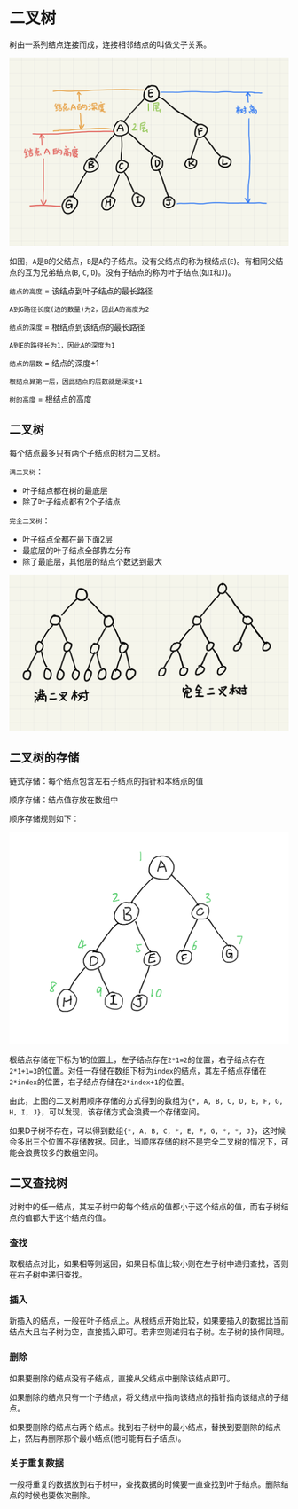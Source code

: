 # 二叉树

树由一系列结点连接而成，连接相邻结点的叫做父子关系。

![树和树的结点属性](picture/IMG_0209.jpg)

如图，`A`是`B`的父结点，`B`是`A`的子结点。没有父结点的称为根结点(`E`)。有相同父结点的互为兄弟结点(`B`, `C`, `D`)。没有子结点的称为叶子结点(如`I`和`J`)。

`结点的高度` = 该结点到叶子结点的最长路径

    A到G路径长度(边的数量)为2，因此A的高度为2

`结点的深度` = 根结点到该结点的最长路径

    A到E的路径长为1，因此A的深度为1

`结点的层数` = 结点的深度+1

    根结点算第一层，因此结点的层数就是深度+1

`树的高度` = 根结点的高度

## 二叉树

每个结点最多只有两个子结点的树为二叉树。

`满二叉树`：  
* 叶子结点都在树的最底层
* 除了叶子结点都有2个子结点

`完全二叉树`：
* 叶子结点全都在最下面2层
* 最底层的叶子结点全部靠左分布
* 除了最底层，其他层的结点个数达到最大

![完全二叉树与慢二叉树图示](picture/tree01.png)

## 二叉树的存储

链式存储：每个结点包含左右子结点的指针和本结点的值

顺序存储：结点值存放在数组中

顺序存储规则如下：

![顺序存储](picture/tree02.jpeg)

根结点存储在下标为1的位置上，左子结点存在`2*1=2`的位置，右子结点存在`2*1+1=3`的位置。对任一存储在数组下标为`index`的结点，其左子结点存储在`2*index`的位置，右子结点存储在`2*index+1`的位置。

由此，上图的二叉树用顺序存储的方式得到的数组为`{*, A, B, C, D, E, F, G, H, I, J}`，可以发现，该存储方式会浪费一个存储空间。

如果D子树不存在，可以得到数组`{*, A, B, C, *, E, F, G, *, *, J}`，这时候会多出三个位置不存储数据。因此，当顺序存储的树不是完全二叉树的情况下，可能会浪费较多的数组空间。

## 二叉查找树

对树中的任一结点，其左子树中的每个结点的值都小于这个结点的值，而右子树结点的值都大于这个结点的值。

### 查找

取根结点对比，如果相等则返回，如果目标值比较小则在左子树中递归查找，否则在右子树中递归查找。

### 插入

新插入的结点，一般在叶子结点上。从根结点开始比较，如果要插入的数据比当前结点大且右子树为空，直接插入即可。若非空则递归右子树。左子树的操作同理。

### 删除

如果要删除的结点没有子结点，直接从父结点中删除该结点即可。

如果删除的结点只有一个子结点，将父结点中指向该结点的指针指向该结点的子结点。

如果要删除的结点右两个结点。找到右子树中的最小结点，替换到要删除的结点上，然后再删除那个最小结点(他可能有右子结点)。

### 关于重复数据

一般将重复的数据放到右子树中，查找数据的时候要一直查找到叶子结点。删除结点的时候也要依次删除。